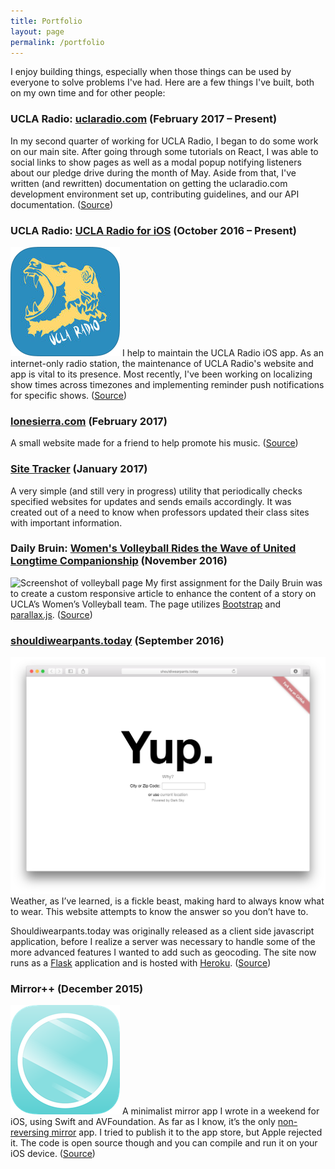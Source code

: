 ```yaml
---
title: Portfolio
layout: page
permalink: /portfolio
---
```


I enjoy building things, especially when those things can be used by everyone to solve problems I've had. Here are a few things I've built, both on my own time and for other people:

### UCLA Radio: [uclaradio.com][1] (February 2017 – Present)

In my second quarter of working for UCLA Radio, I began to do some work on our main site. After going through some tutorials on React, I was able to social links to show pages as well as a modal popup notifying listeners about our pledge drive during the month of May. Aside from that, I've written (and rewritten) documentation on getting the uclaradio.com development environment set up, contributing guidelines, and our API documentation. ([Source][2])


### UCLA Radio: [UCLA Radio for iOS][3] (October 2016 – Present)
![UCLA Radio app icon][image-1]
I help to maintain the UCLA Radio iOS app. As an internet-only radio station, the maintenance of UCLA Radio's website and app is vital to its presence. Most recently, I've been working on localizing show times across timezones and implementing reminder push notifications for specific shows. ([Source][4])

### [lonesierra.com][5] (February 2017)

A small website made for a friend to help promote his music. ([Source][6])

### [Site Tracker](http://sitetracker.nathansmith.io) (January 2017)

A very simple (and still very in progress) utility that periodically checks specified websites for updates and sends emails accordingly. It was created out of a need to know when professors updated their class sites with important information.

### Daily Bruin: [Women's Volleyball Rides the Wave of United Longtime Companionship][7] (November 2016)
![Screenshot of volleyball page][image-2]
My first assignment for the Daily Bruin was to create a custom responsive article to enhance the content of a story on UCLA’s Women’s Volleyball team. The page utilizes [Bootstrap][8] and [parallax.js][9]. ([Source][10])

### [shouldiwearpants.today][11] (September 2016)
![Screenshot of shouldiwearpants.today][image-3]
Weather, as I’ve learned, is a fickle beast, making hard to always know what to wear. This website attempts to know the answer so you don’t have to.

Shouldiwearpants.today was originally released as a client side javascript application, before I realize a server was necessary to handle some of the more advanced features I wanted to add such as geocoding. The site now runs as a [Flask][12] application and is hosted with [Heroku][13]. ([Source][14])

### Mirror++ (December 2015)
![Mirror++ app icon][image-4]
A minimalist mirror app I wrote in a weekend for iOS, using Swift and AVFoundation. As far as I know, it’s the only [non-reversing mirror][15] app. I tried to publish it to the app store, but Apple rejected it. The code is open source though and you can compile and run it on your iOS device. ([Source][16])

[1]:	https://uclaradio.com
[2]:	https://github.com/uclaradio/uclaradio
[3]:	https://itunes.apple.com/us/app/ucla-radio/id420784130
[4]:	https://github.com/uclaradio/uclaradio-iOS
[5]:	http://lonesierra.com
[6]:	https://github.com/nathunsmitty/lonesierra.com
[7]:	http://graphics.dailybruin.com/womens-volleyball-2016/
[8]:	http://getbootstrap.com
[9]:	http://pixelcog.github.io/parallax.js/
[10]:	https://github.com/daily-bruin/wvolleyball_f16wk6
[11]:	http://shouldiwearpants.today
[12]:	http://flask.pocoo.org
[13]:	https://www.heroku.com/
[14]:	https://github.com/nathunsmitty/shouldiwearpants.today
[15]:	https://en.wikipedia.org/wiki/Non-reversing_mirror
[16]:	https://github.com/nathunsmitty/MirrorPlusPlus

[image-1]:	images/uclaradio.png
[image-2]:	images/volleyball.png
[image-3]:	images/pants.png
[image-4]:	images/mpp.png
